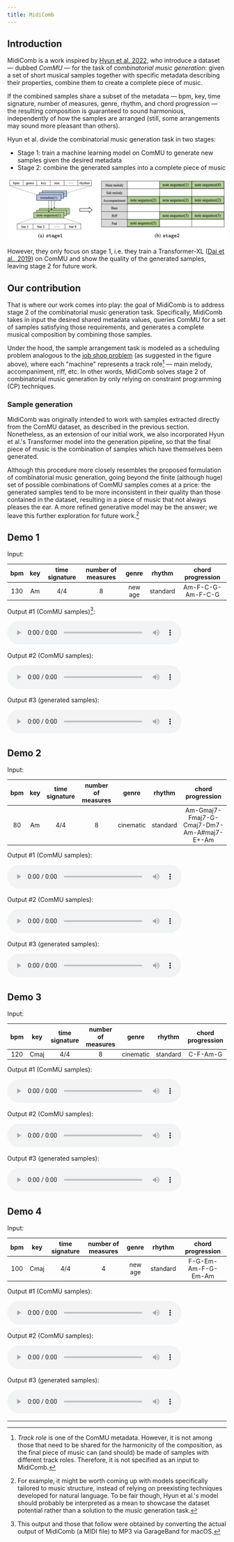 ```yaml
---
title: MidiComb
---
```


## Introduction

MidiComb is a work inspired by [Hyun et al. 2022](https://arxiv.org/abs/2211.09385), who introduce a dataset — dubbed *ComMU* — for the task of *combinatorial music generation*: given a set of short musical samples together with specific metadata describing their properties, combine them to create a complete piece of music. 

If the combined samples share a subset of the metadata — bpm, key, time signature, number of measures, genre, rhythm, and chord progression — the resulting composition is guaranteed to sound harmonious, independently of how the samples are arranged (still, some arrangements may sound more pleasant than others).

Hyun et al. divide the combinatorial music generation task in two stages:
- Stage 1: train a machine learning model on ComMU to generate new samples given the desired metadata
- Stage 2: combine the generated samples into a complete piece of music

![Hyun et al. 2022](assets/stages.png)

However, they only focus on stage 1, i.e. they train a Transformer-XL ([Dai et al., 2019](https://arxiv.org/abs/1901.02860)) on ComMU and show the quality of the generated samples, leaving stage 2 for future work.

## Our contribution

That is where our work comes into play: the goal of MidiComb is to address stage 2 of the combinatorial music generation task. Specifically, MidiComb takes in input the desired shared metadata values, queries ComMU for a set of samples satisfying those requirements, and generates a complete musical composition by combining those samples. 

Under the hood, the sample arrangement task is modeled as a scheduling problem analogous to the [job shop problem](https://developers.google.com/optimization/scheduling/job_shop?hl=en) (as suggested in the figure above), where each "machine" represents a track role[^1] — main melody, accompaniment, riff, etc. In other words, MidiComb solves stage 2 of combinatorial music generation by only relying on constraint programming (CP) techniques.

### Sample generation

MidiComb was originally intended to work with samples extracted directly from the ComMU dataset, as described in the previous section. Nonetheless, as an extension of our initial work, we also incorporated Hyun et al.'s Transformer model into the generation pipeline, so that the final piece of music is the combination of samples which have themselves been generated.

Although this procedure more closely resembles the proposed formulation of combinatorial music generation, going beyond the finite (although huge) set of possible combinations of ComMU samples comes at a price: the generated samples tend to be more inconsistent in their quality than those contained in the dataset, resulting in a piece of music that not always pleases the ear. A more refined generative model may be the answer; we leave this further exploration for future work.[^2]

## Demo 1

Input:

|bpm|key|time signature|number of measures|genre|rhythm|chord progression|
|:---:|:---:|:---:|:---:|:---:|:---:|:---:|
|130|Am|4/4|8|new age|standard|Am-F-C-G-Am-F-C-G|

Output #1 (ComMU samples)[^3]:

<audio controls style="width: 400px;">
  <source src="assets/1a/tune.mp3" type="audio/mpeg">
</audio>

Output #2 (ComMU samples):

<audio controls style="width: 400px;">
  <source src="assets/1b/tune.mp3" type="audio/mpeg">
</audio>

Output #3 (generated samples):

<audio controls style="width: 400px;">
  <source src="assets/1c/tune.mp3" type="audio/mpeg">
</audio>

## Demo 2

Input:

|bpm|key|time signature|number of measures|genre|rhythm|chord progression|
|:---:|:---:|:---:|:---:|:---:|:---:|:---:|
|80|Am|4/4|8|cinematic|standard|Am-Gmaj7-Fmaj7-G-Cmaj7-Dm7-Am-A#maj7-E+-Am|

Output #1 (ComMU samples):

<audio controls style="width: 400px;">
  <source src="assets/2a/tune.mp3" type="audio/mpeg">
</audio>

Output #2 (ComMU samples):

<audio controls style="width: 400px;">
  <source src="assets/2b/tune.mp3" type="audio/mpeg">
</audio>

Output #3 (generated samples):

<audio controls style="width: 400px;">
  <source src="assets/2c/tune.mp3" type="audio/mpeg">
</audio>

## Demo 3

Input:

|bpm|key|time signature|number of measures|genre|rhythm|chord progression|
|:---:|:---:|:---:|:---:|:---:|:---:|:---:|
|120|Cmaj|4/4|8|cinematic|standard|C-F-Am-G|

Output #1 (ComMU samples):

<audio controls style="width: 400px;">
  <source src="assets/3a/tune.mp3" type="audio/mpeg">
</audio>

Output #2 (ComMU samples):

<audio controls style="width: 400px;">
  <source src="assets/3b/tune.mp3" type="audio/mpeg">
</audio>

Output #3 (generated samples):

<audio controls style="width: 400px;">
  <source src="assets/3c/tune.mp3" type="audio/mpeg">
</audio>

## Demo 4

Input:

|bpm|key|time signature|number of measures|genre|rhythm|chord progression|
|:---:|:---:|:---:|:---:|:---:|:---:|:---:|
|100|Cmaj|4/4|4|new age|standard|F-G-Em-Am-F-G-Em-Am|

Output #1 (ComMU samples):

<audio controls style="width: 400px;">
  <source src="assets/4a/tune.mp3" type="audio/mpeg">
</audio>

Output #2 (ComMU samples):

<audio controls style="width: 400px;">
  <source src="assets/4b/tune.mp3" type="audio/mpeg">
</audio>

Output #3 (generated samples):

<audio controls style="width: 400px;">
  <source src="assets/4c/tune.mp3" type="audio/mpeg">
</audio>

[^1]: *Track role* is one of the ComMU metadata. However, it is not among those that need to be shared for the harmonicity of the composition, as the final piece of music can (and should) be made of samples with different track roles. Therefore, it is not specified as an input to MidiComb.

[^2]: For example, it might be worth coming up with models specifically tailored to music structure, instead of relying on preexisting techniques developed for natural language. To be fair though, Hyun et al.'s model should probably be interpreted as a mean to showcase the dataset potential rather than a solution to the music generation task.

[^3]: This output and those that follow were obtained by converting the actual output of MidiComb (a MIDI file) to MP3 via GarageBand for macOS.

---
